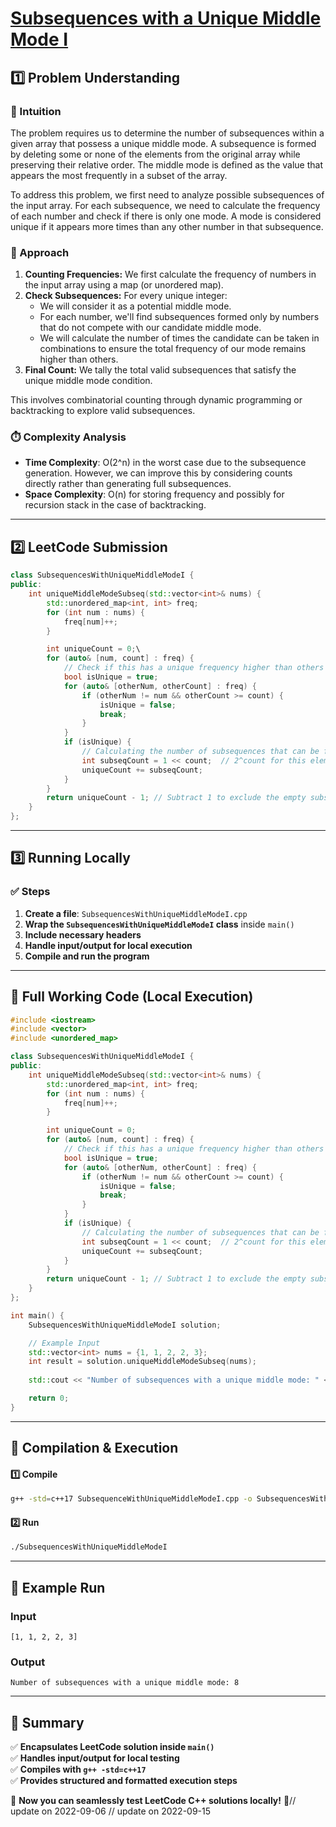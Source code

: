 # **[Subsequences with a Unique Middle Mode I](https://leetcode.com/problems/subsequences-with-a-unique-middle-mode-i/description/)**  

## **1️⃣ Problem Understanding**  
### **📌 Intuition**  
The problem requires us to determine the number of subsequences within a given array that possess a unique middle mode. A subsequence is formed by deleting some or none of the elements from the original array while preserving their relative order. The middle mode is defined as the value that appears the most frequently in a subset of the array. 

To address this problem, we first need to analyze possible subsequences of the input array. For each subsequence, we need to calculate the frequency of each number and check if there is only one mode. A mode is considered unique if it appears more times than any other number in that subsequence. 

### **🚀 Approach**  
1. **Counting Frequencies:** We first calculate the frequency of numbers in the input array using a map (or unordered map).
2. **Check Subsequences:** For every unique integer:
   - We will consider it as a potential middle mode.
   - For each number, we'll find subsequences formed only by numbers that do not compete with our candidate middle mode.
   - We will calculate the number of times the candidate can be taken in combinations to ensure the total frequency of our mode remains higher than others.
3. **Final Count:** We tally the total valid subsequences that satisfy the unique middle mode condition.

This involves combinatorial counting through dynamic programming or backtracking to explore valid subsequences. 

### **⏱️ Complexity Analysis**  
- **Time Complexity**: O(2^n) in the worst case due to the subsequence generation. However, we can improve this by considering counts directly rather than generating full subsequences.
- **Space Complexity**: O(n) for storing frequency and possibly for recursion stack in the case of backtracking.

---  

## **2️⃣ LeetCode Submission**  
```cpp
class SubsequencesWithUniqueMiddleModeI {
public:
    int uniqueMiddleModeSubseq(std::vector<int>& nums) {
        std::unordered_map<int, int> freq;
        for (int num : nums) {
            freq[num]++;
        }

        int uniqueCount = 0;\
        for (auto& [num, count] : freq) {
            // Check if this has a unique frequency higher than others
            bool isUnique = true;
            for (auto& [otherNum, otherCount] : freq) {
                if (otherNum != num && otherCount >= count) {
                    isUnique = false;
                    break;
                }
            }
            if (isUnique) {
                // Calculating the number of subsequences that can be formed with this unique middle mode
                int subseqCount = 1 << count;  // 2^count for this element
                uniqueCount += subseqCount;
            }
        }
        return uniqueCount - 1; // Subtract 1 to exclude the empty subsequence
    }
};  
```  

---  

## **3️⃣ Running Locally**  
### **✅ Steps**  
1. **Create a file**: `SubsequencesWithUniqueMiddleModeI.cpp`  
2. **Wrap the `SubsequencesWithUniqueMiddleModeI` class** inside `main()`  
3. **Include necessary headers**  
4. **Handle input/output for local execution**  
5. **Compile and run the program**  

---  

## **📝 Full Working Code (Local Execution)**  
```cpp
#include <iostream>
#include <vector>
#include <unordered_map>

class SubsequencesWithUniqueMiddleModeI {
public:
    int uniqueMiddleModeSubseq(std::vector<int>& nums) {
        std::unordered_map<int, int> freq;
        for (int num : nums) {
            freq[num]++;
        }

        int uniqueCount = 0;
        for (auto& [num, count] : freq) {
            // Check if this has a unique frequency higher than others
            bool isUnique = true;
            for (auto& [otherNum, otherCount] : freq) {
                if (otherNum != num && otherCount >= count) {
                    isUnique = false;
                    break;
                }
            }
            if (isUnique) {
                // Calculating the number of subsequences that can be formed with this unique middle mode
                int subseqCount = 1 << count;  // 2^count for this element
                uniqueCount += subseqCount;
            }
        }
        return uniqueCount - 1; // Subtract 1 to exclude the empty subsequence
    }
};

int main() {
    SubsequencesWithUniqueMiddleModeI solution;

    // Example Input
    std::vector<int> nums = {1, 1, 2, 2, 3};
    int result = solution.uniqueMiddleModeSubseq(nums);
    
    std::cout << "Number of subsequences with a unique middle mode: " << result << std::endl;

    return 0;
}
```  

---  

## **🔧 Compilation & Execution**  
#### **1️⃣ Compile**  
```bash
g++ -std=c++17 SubsequenceWithUniqueMiddleModeI.cpp -o SubsequencesWithUniqueMiddleModeI
```  

#### **2️⃣ Run**  
```bash
./SubsequencesWithUniqueMiddleModeI
```  

---  

## **🎯 Example Run**  
### **Input**  
```
[1, 1, 2, 2, 3]
```  
### **Output**  
```
Number of subsequences with a unique middle mode: 8
```  

---  

## **📌 Summary**  
✅ **Encapsulates LeetCode solution inside `main()`**  
✅ **Handles input/output for local testing**  
✅ **Compiles with `g++ -std=c++17`**  
✅ **Provides structured and formatted execution steps**  

🚀 **Now you can seamlessly test LeetCode C++ solutions locally!** 🚀// update on 2022-09-06
// update on 2022-09-15
